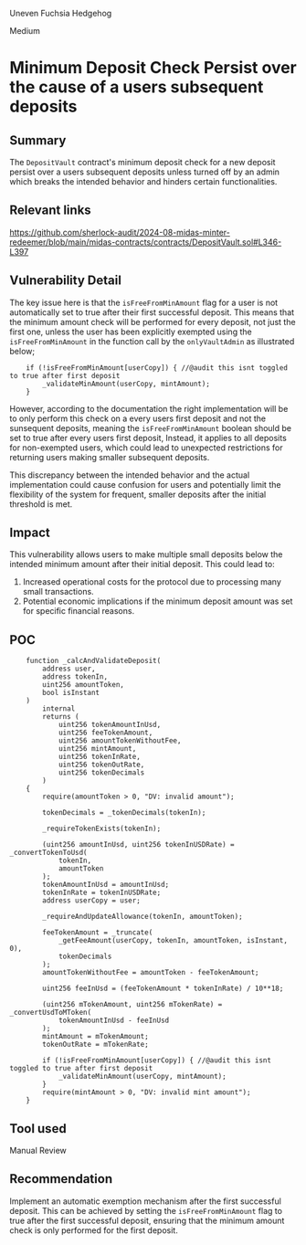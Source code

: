 Uneven Fuchsia Hedgehog

Medium

# Minimum Deposit Check Persist over the cause of a users subsequent deposits

## Summary

The `DepositVault` contract's minimum deposit check for a new deposit persist over a users subsequent deposits unless turned off by an admin which breaks the intended behavior and hinders certain functionalities.

## Relevant links
https://github.com/sherlock-audit/2024-08-midas-minter-redeemer/blob/main/midas-contracts/contracts/DepositVault.sol#L346-L397

## Vulnerability Detail

The key issue here is that the `isFreeFromMinAmount` flag for a user is not automatically set to true after their first successful deposit. This means that the minimum amount check will be performed for every deposit, not just the first one, unless the user has been explicitly exempted using the `isFreeFromMinAmount` in the function call by the `onlyVaultAdmin` as illustrated below;

```solidity
    if (!isFreeFromMinAmount[userCopy]) { //@audit this isnt toggled to true after first deposit
        _validateMinAmount(userCopy, mintAmount);
    }
```

However, according to the documentation the right implementation will be to only perform this check on a every users first deposit and not the sunsequent deposits, meaning the `isFreeFromMinAmount` boolean should be set to true after every users first deposit, Instead, it applies to all deposits for non-exempted users, which could lead to unexpected restrictions for returning users making smaller subsequent deposits.

This discrepancy between the intended behavior and the actual implementation could cause confusion for users and potentially limit the flexibility of the system for frequent, smaller deposits after the initial threshold is met.


## Impact

This vulnerability allows users to make multiple small deposits below the intended minimum amount after their initial deposit. This could lead to:

1. Increased operational costs for the protocol due to processing many small transactions.
2. Potential economic implications if the minimum deposit amount was set for specific financial reasons.

## POC

```solidity
    function _calcAndValidateDeposit(
        address user,
        address tokenIn,
        uint256 amountToken,
        bool isInstant
    )
        internal
        returns (
            uint256 tokenAmountInUsd,
            uint256 feeTokenAmount,
            uint256 amountTokenWithoutFee,
            uint256 mintAmount,
            uint256 tokenInRate,
            uint256 tokenOutRate,
            uint256 tokenDecimals
        )
    {
        require(amountToken > 0, "DV: invalid amount");

        tokenDecimals = _tokenDecimals(tokenIn);

        _requireTokenExists(tokenIn);

        (uint256 amountInUsd, uint256 tokenInUSDRate) = _convertTokenToUsd(
            tokenIn,
            amountToken
        );
        tokenAmountInUsd = amountInUsd;
        tokenInRate = tokenInUSDRate;
        address userCopy = user;

        _requireAndUpdateAllowance(tokenIn, amountToken);

        feeTokenAmount = _truncate(
            _getFeeAmount(userCopy, tokenIn, amountToken, isInstant, 0),
            tokenDecimals
        );
        amountTokenWithoutFee = amountToken - feeTokenAmount;

        uint256 feeInUsd = (feeTokenAmount * tokenInRate) / 10**18;

        (uint256 mTokenAmount, uint256 mTokenRate) = _convertUsdToMToken(
            tokenAmountInUsd - feeInUsd
        );
        mintAmount = mTokenAmount;
        tokenOutRate = mTokenRate;

        if (!isFreeFromMinAmount[userCopy]) { //@audit this isnt toggled to true after first deposit
            _validateMinAmount(userCopy, mintAmount);
        }
        require(mintAmount > 0, "DV: invalid mint amount");
    }
```


## Tool used
Manual Review

## Recommendation

Implement an automatic exemption mechanism after the first successful deposit. This can be achieved by setting the `isFreeFromMinAmount` flag to true after the first successful deposit, ensuring that the minimum amount check is only performed for the first deposit.